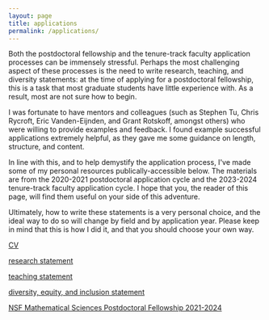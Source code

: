 ```yaml
---
layout: page
title: applications
permalink: /applications/
---
```

Both the postdoctoral fellowship and the tenure-track faculty application processes can be immensely stressful. Perhaps the most challenging aspect of these processes is the need to write research, teaching, and diversity statements: at the time of applying for a postdoctoral fellowship, this is a task that most graduate students have little experience with. As a result, most are not sure how to begin.

I was fortunate to have mentors and colleagues (such as Stephen Tu, Chris Rycroft, Eric Vanden-Eijnden, and Grant Rotskoff, amongst others) who were willing to provide examples and feedback. I found example successful applications extremely helpful, as they gave me some guidance on length, structure, and content.

In line with this, and to help demystify the application process, I've made some of my personal resources publically-accessible below. The materials are from the 2020-2021 postdoctoral application cycle and the 2023-2024 tenure-track faculty application cycle. I hope that you, the reader of this page, will find them useful on your side of this adventure. 

Ultimately, how to write these statements is a very personal choice, and the ideal way to do so will change by field and by application year. Please keep in mind that this is how I did it, and that you should choose your own way.

[CV](https://nmboffi.github.io/pdfs/boffi_cv_6_24.pdf)

[research statement](https://nmboffi.github.io/pdfs/boffi_research_statement.pdf)

[teaching statement](https://nmboffi.github.io/pdfs/boffi_teaching_statement.pdf)

[diversity, equity, and inclusion statement](https://nmboffi.github.io/pdfs/boffi_dei_statement.pdf)

[NSF Mathematical Sciences Postdoctoral Fellowship 2021-2024](https://nmboffi.github.io/pdfs/boffi_nsf_mspf.pdf)

